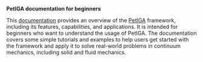 **PetIGA documentation for beginners**

This [documentation](https://petiga-beginner-docs.readthedocs.io/) provides an overview of the [PetIGA](https://github.com/dalcinl/PetIGA/) framework, including its features, capabilities, and applications. It is intended for beginners who want to understand the usage of PetIGA. The documentation covers some simple tutorials and examples to help users get started with the framework and apply it to solve real-world problems in continuum mechanics, including solid and fluid mechanics.
